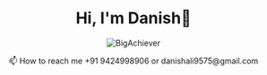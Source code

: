 <h1 align="center">Hi, I'm Danish🤝</h1>
<p align="center"> <img src="https://komarev.com/ghpvc/?username=BigAchiever&label=Profile%20views&color=0e75b6&style=flat" alt="BigAchiever" /> </p>

<p align="center">📫 How to reach me +91 9424998906 or danishali9575@gmail.com</p>



